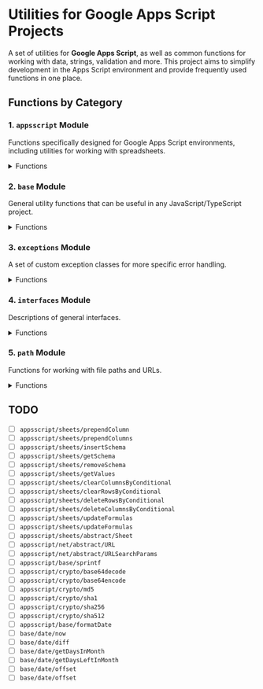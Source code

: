 # Utilities for Google Apps Script Projects

A set of utilities for **Google Apps Script**, as well as common functions for working with data, strings, validation
and
more. This project aims to simplify development in the Apps Script environment and provide frequently used functions in
one place.

## Functions by Category

### 1. `appsscript` Module

Functions specifically designed for Google Apps Script environments, including utilities for working with spreadsheets.

<details><summary>Functions</summary>

#### 1.1. `appsscript/base`

<details><summary>Functions</summary>

| Function               | Description                                    |
|:-----------------------|:-----------------------------------------------|
| `checkMultipleAccount` | Checks if multiple Google accounts are in use. |
| `getByteSize`          | Returns the size of a string in bytes.         |
| `isHtmlOutput`         | Checks if an object is an `HtmlOutput`.        |
| `isTextOutput`         | Checks if an object is a `TextOutput`.         |
| `isUi`                 | Checks if an object is a `Ui`.                 |

</details>

#### 1.2. `appsscript/sheets` (Google Sheets Utilities)

A collection of functions to simplify working with Google Sheets.

<details><summary>Functions</summary>

| Function                    | Description                                                        |
|:----------------------------|:-------------------------------------------------------------------|
| `appendColumn`              | Appends a single column of data to the sheet.                      |
| `appendColumns`             | Appends multiple columns of data to the sheet.                     |
| `appendRow`                 | Appends a single row of data to the sheet.                         |
| `appendRows`                | Appends multiple rows of data to the sheet.                        |
| `convertRichTextToHtml`     | Converts a `RichTextValue` to an HTML string.                      |
| `doGridRangesIntersect`     | Checks if two `GridRange` objects intersect.                       |
| `getColumnIndexByLetter`    | Gets the column index by its letter (e.g., 'A' -> 1).              |
| `getColumnLetterByIndex`    | Gets the column letter by its index (e.g., 1 -> 'A').              |
| `getColumnLetterByPosition` | Gets the column letter by its position.                            |
| `getColumnPositionByLetter` | Gets the column position by its letter.                            |
| `getSheetById`              | Gets a sheet by its ID.                                            |
| `highlightHtml`             | Adds syntax highlighting to an HTML string.                        |
| `isCellGridRange`           | Checks if a `GridRange` represents a single cell.                  |
| `isGridRangeContainedIn`    | Checks if one `GridRange` is contained within another.             |
| `isGridRangeSameDimensions` | Checks if two `GridRange` objects have the same dimensions.        |
| `isRange`                   | Checks if an object is a `Range`.                                  |
| `isRichTextValue`           | Checks if an object is a `RichTextValue`.                          |
| `isSheet`                   | Checks if an object is a `Sheet`.                                  |
| `isSpreadsheet`             | Checks if an object is a `Spreadsheet`.                            |
| `isTextStyle`               | Checks if an object is a `TextStyle`.                              |
| `isValidSheetName`          | Checks if a sheet name is valid.                                   |
| `isValidSpreadsheetId`      | Checks if a spreadsheet ID is valid.                               |
| `parseA1Notation`           | Parses an A1 notation (e.g., 'A1:B2') into `GridRange` components. |
| `prependRow`                | Prepends a single row of data to the sheet.                        |
| `prependRows`               | Prepends multiple rows of data to the sheet.                       |
| `toA1Notation`              | Converts a `GridRange` to A1 notation.                             |

</details>

</details>

### 2. `base` Module

General utility functions that can be useful in any JavaScript/TypeScript project.

<details><summary>Functions</summary>

| Function                | Description                                                                    |
|:------------------------|:-------------------------------------------------------------------------------|
| `chunk`                 | Splits an array into chunks of a specified size.                               |
| `decodeHtml`            | Decodes HTML entities.                                                         |
| `encodeHtml`            | Encodes a string for safe use in HTML.                                         |
| `escapeHtml`            | Escapes HTML special characters.                                               |
| `escapeRegExp`          | Escapes special characters for use in regular expressions.                     |
| `escapeXml`             | Escapes XML special characters.                                                |
| `hashCode`              | Calculates a hash code for a string.                                           |
| `is2DArray`             | Checks if a variable is a 2D array.                                            |
| `isBoolean`             | Checks if a variable is a boolean value.                                       |
| `isConsistent2DArray`   | Checks if a 2D array has consistent inner array lengths.                       |
| `isEmail`               | Checks if a string is a valid email address.                                   |
| `isEmpty`               | Checks if a value is empty (for strings, arrays, objects).                     |
| `isException`           | Checks if an object is an instance of `Exception` or its subclass.             |
| `isFunction`            | Checks if a variable is a function.                                            |
| `isLength`              | Checks if a value is "length-like" (arrays, strings, etc.).                    |
| `isNil`                 | Checks if a value is `null` or `undefined`.                                    |
| `isNull`                | Checks if a value is `null`.                                                   |
| `isNumber`              | Checks if a variable is a number.                                              |
| `isNumberLike`          | Checks if a value can be converted to a number.                                |
| `isObject`              | Checks if a variable is an object (but not `null` or an array).                |
| `isObjectLike`          | Checks if a variable is object-like (objects, arrays, functions).              |
| `isRegExp`              | Checks if a variable is a regular expression.                                  |
| `isScalar`              | Checks if a variable is a scalar value (string, number, boolean, symbol).      |
| `isString`              | Checks if a variable is a string.                                              |
| `isSymbol`              | Checks if a variable is a symbol.                                              |
| `isUndefined`           | Checks if a value is `undefined`.                                              |
| `isUrl`                 | Checks if a string is a valid URL.                                             |
| `isValidLocale`         | Checks if a string is a valid locale code.                                     |
| `isValidSlug`           | Checks if a string is a valid "slug" (URL-friendly string).                    |
| `isValidVersion`        | Checks if a string is a valid version number (semantic versioning).            |
| `isVersionCompatible`   | Checks version compatibility.                                                  |
| `nonNil`                | Returns the value if not `null` or `undefined`, otherwise throws an exception. |
| `nonNull`               | Returns the value if not `null`, otherwise throws an exception.                |
| `nonNumber`             | Returns the value if not a number, otherwise throws an exception.              |
| `nonString`             | Returns the value if not a string, otherwise throws an exception.              |
| `parseJson`             | Safely parses a JSON string.                                                   |
| `requireNonEmptyString` | Checks if a string is non-empty, otherwise throws an exception.                |
| `requireNonNull`        | Checks that a value is not `null`, otherwise throws an exception.              |
| `requireString`         | Checks that a value is a string, otherwise throws an exception.                |
| `requireValidEmail`     | Checks that a string is a valid email, otherwise throws an exception.          |
| `stringifyJson`         | Safely converts an object to a JSON string.                                    |
| `toCamelCase`           | Converts a string to camelCase.                                                |
| `toInteger`             | Converts a value to an integer.                                                |
| `toKebabCase`           | Converts a string to kebab-case.                                               |
| `toLowerCase`           | Converts a string to lowercase.                                                |
| `toProperCase`          | Converts a string to Proper Case (first letter of each word capitalized).      |
| `toSnakeCase`           | Converts a string to snake_case.                                               |
| `toString`              | Converts a value to a string.                                                  |
| `toUpperCase`           | Converts a string to uppercase.                                                |
| `transpose`             | Transposes a 2D array (matrix).                                                |
| `versionCompare`        | Compares two versions.                                                         |

</details>

### 3. `exceptions` Module

A set of custom exception classes for more specific error handling.

<details>
<summary>Functions</summary>

| Exception                     | Description                         |
|:------------------------------|:------------------------------------|
| `Exception`                   | Base exception class.               |
| `RuntimeException`            | Exception for runtime errors.       |
| `EmptyStringException`        | Exception for empty strings.        |
| `IllegalArgumentException`    | Exception for invalid arguments.    |
| `InvalidEmailFormatException` | Exception for invalid email format. |
| `NullPointerException`        | Exception for `null` values.        |

</details>

### 4. `interfaces` Module

Descriptions of general interfaces.

<details>
<summary>Functions</summary>

| Interface  | Description              |
|:-----------|:-------------------------|
| `Iterator` | Interface for iterators. |

</details>

### 5. `path` Module

Functions for working with file paths and URLs.

<details>
<summary>Functions</summary>

| Function        | Description                                                     |
|:----------------|:----------------------------------------------------------------|
| `isAbsolute`    | Checks if a path is absolute.                                   |
| `isRelative`    | Checks if a path is relative.                                   |
| `isValidDomain` | Checks if a string is a valid domain name.                      |
| `join`          | Joins multiple path segments.                                   |
| `normalize`     | Normalizes a path, resolving `.` and `..`.                      |
| `parse`         | Parses a path into its components (root, dir, base, ext, name). |

</details>

## TODO

- [ ] `appsscript/sheets/prependColumn`
- [ ] `appsscript/sheets/prependColumns`
- [ ] `appsscript/sheets/insertSchema`
- [ ] `appsscript/sheets/getSchema`
- [ ] `appsscript/sheets/removeSchema`
- [ ] `appsscript/sheets/getValues`
- [ ] `appsscript/sheets/clearColumnsByConditional`
- [ ] `appsscript/sheets/clearRowsByConditional`
- [ ] `appsscript/sheets/deleteRowsByConditional`
- [ ] `appsscript/sheets/deleteColumnsByConditional`
- [ ] `appsscript/sheets/updateFormulas`
- [ ] `appsscript/sheets/updateFormulas`
- [ ] `appsscript/sheets/abstract/Sheet`
- [ ] `appsscript/net/abstract/URL`
- [ ] `appsscript/net/abstract/URLSearchParams`
- [ ] `appsscript/base/sprintf`
- [ ] `appsscript/crypto/base64decode`
- [ ] `appsscript/crypto/base64encode`
- [ ] `appsscript/crypto/md5`
- [ ] `appsscript/crypto/sha1`
- [ ] `appsscript/crypto/sha256`
- [ ] `appsscript/crypto/sha512`
- [ ] `appsscript/base/formatDate`
- [ ] `base/date/now`
- [ ] `base/date/diff`
- [ ] `base/date/getDaysInMonth`
- [ ] `base/date/getDaysLeftInMonth`
- [ ] `base/date/offset`
- [ ] `base/date/offset`
